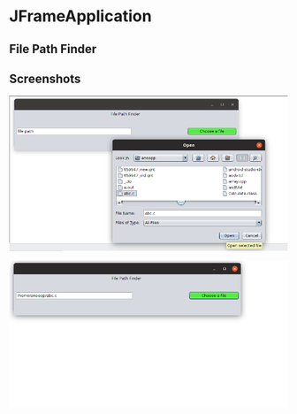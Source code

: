 # JFrameApplication

## File Path Finder

## Screenshots
![Screenshot 1](https://github.com/Anooppandikashala/FilePathFinder/blob/master/screen1.png)

![Screenshot 1](https://github.com/Anooppandikashala/FilePathFinder/blob/master/screen2.png)
